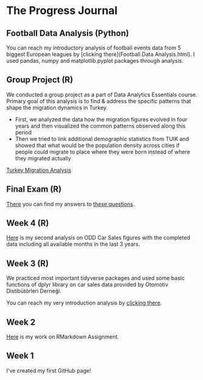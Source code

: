 # The Progress Journal

## Football Data Analysis (Python)
You can reach my introductory analysis of football events data from 5 biggest European leagues by [clicking there](Football Data Analysis.html). I used pandas, numpy and matplotlib.pyplot packages through analysis.

## Group Project (R)
We conducted a group project as a part of Data Analytics Essentials course. Primary goal of this analysis is to find & address the specific patterns that shape the migration dynamics in Turkey.
- First, we analyzed the data how the migration figures evolved in four years and then visualized the common patterns observed along this period
- Then we tried to link additional demographic statistics from TUIK and showed that what would be the population density across cities if people could migrate to place where they were born instead of where they migrated actually

[Turkey Migration Analysis](final.html)

## Final Exam (R)
[There](R_Final.pdf) you can find my answers to [these questions](final.pdf).


## Week 4 (R)
[Here](ODD_part2.html) is my second analysis on ODD Car Sales figures with the completed data including all available months in the last 3 years.

## Week 3 (R)
We practiced most important tidyverse packages and used some basic functions of dplyr library on car sales data provided by Otomotiv Distibütörleri Derneği.

You can reach my very introduction analysis by [clicking there](Assignment2.html).

## Week 2
[Here](Assignment1.html) is my work on RMarkdown Assignment.

## Week 1
I've created my first GitHub page!
